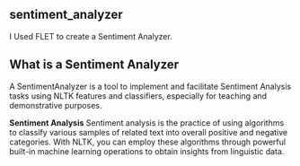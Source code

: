 ## sentiment_analyzer
I Used FLET to create a Sentiment Analyzer.

## What is a Sentiment Analyzer
A SentimentAnalyzer is a tool to implement and facilitate Sentiment Analysis tasks using NLTK features and classifiers, especially for teaching and demonstrative purposes.

**Sentiment Analysis**
Sentiment analysis is the practice of using algorithms to classify various samples of related text into overall positive and negative categories. With NLTK, you can employ these algorithms through powerful built-in machine learning operations to obtain insights from linguistic data.


